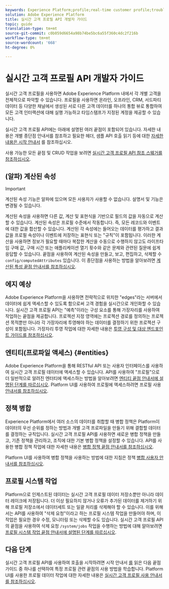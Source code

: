 ```yaml
---
keywords: Experience Platform;profile;real-time customer profile;troubleshooting;API
solution: Adobe Experience Platform
title: 실시간 고객 프로필 API 개발자 가이드
topic: guide
translation-type: tm+mt
source-git-commit: c0b059d6654a98b74be5bc6a55f360c4dc2f216b
workflow-type: tm+mt
source-wordcount: '668'
ht-degree: 0%

---
```



# 실시간 고객 프로필 API 개발자 가이드

실시간 고객 프로필을 사용하면 Adobe Experience Platform 내에서 각 개별 고객을 전체적으로 파악할 수 있습니다. 프로필을 사용하면 온라인, 오프라인, CRM, 서드파티 데이터 등 다양한 채널에서 생성된 서로 다른 고객 데이터를 하나의 통합 뷰로 통합하여 모든 고객 인터랙션에 대해 실행 가능하고 타임스탬프가 지정된 계정을 제공할 수 있습니다.

실시간 고객 프로필 API에는 아래에 설명된 여러 끝점이 포함되어 있습니다. 자세한 내용은 개별 종단점 안내서를 참조하고 필요한 헤더, 샘플 API 호출 읽기 등에 대한 [자세한 내용은 시작 안내서](getting-started.md) 를 참조하십시오.

사용 가능한 모든 끝점 및 CRUD 작업을 보려면 [실시간 고객 프로필 API 참조 스웨거를 참조하십시오](https://www.adobe.io/apis/experienceplatform/home/api-reference.html#!acpdr/swagger-specs/real-time-customer-profile.yaml).

## (알파) 계산된 속성

>[!IMPORTANT]
>
>
>계산된 속성 기능은 알파에 있으며 모든 사용자가 사용할 수 없습니다. 설명서 및 기능은 변경될 수 있습니다.

계산된 속성을 사용하면 다른 값, 계산 및 표현식을 기반으로 필드의 값을 자동으로 계산할 수 있습니다. 계산된 속성은 프로필 수준에서 작동합니다. 즉, 모든 레코드와 이벤트에 대한 값을 합산할 수 있습니다. 계산된 각 속성에는 들어오는 데이터를 평가하고 결과 값을 프로필 속성이나 이벤트에 저장하는 표현식 또는 &quot;규칙&quot;이 포함됩니다. 이러한 계산을 사용하면 정보가 필요할 때마다 복잡한 계산을 수동으로 수행하지 않고도 라이프타임 구매 값, 구매 시간 또는 애플리케이션 열기 횟수와 같은 문제와 관련된 질문에 쉽게 응답할 수 있습니다. 끝점을 사용하여 계산된 속성을 만들고, 보고, 편집하고, 삭제할 수 `config/computedAttributes` 있습니다. 이 종단점을 사용하는 방법을 알아보려면 [계산된 특성 끝점 안내서를 참조하십시오](computed-attributes.md).

## 에지 예상

Adobe Experience Platform을 사용하면 전략적으로 위치한 &quot;edges&quot;라는 서버에서 데이터에 쉽게 액세스할 수 있도록 함으로써 고객 경험을 실시간으로 개인화할 수 있습니다. 실시간 고객 프로필 API는 &quot;예측&quot;이라는 구성 요소를 통해 가장자리를 사용하여 작업하는 끝점을 제공합니다. 프로젝션 지정 영역에는 프로젝션 경로를 정의하는 프로젝션 목적뿐만 아니라 각 가장자리에 투영해야 하는 데이터를 결정하기 위한 프로젝션 구성이 포함됩니다. 가장자리 투영 작업에 대한 자세한 내용은 [투영 구성 및 대상 엔드포인트 가이드를 참조하십시오](edge-projections.md).

## 엔티티(프로파일 액세스) {#entities}

Adobe Experience Platform을 통해 RESTful API 또는 사용자 인터페이스를 사용하여 실시간 고객 프로필 데이터에 액세스할 수 있습니다. API를 사용하여 &quot;프로필&quot;으로 더 일반적으로 알려진 엔터티에 액세스하는 방법을 알아보려면 [엔티티 끝점 안내서에 설명된 단계를 따르십시오](entities.md). Platform UI를 사용하여 프로필에 액세스하려면 프로필 사용 [안내서를 참조하십시오](../ui/user-guide.md).

## 정책 병합

Experience Platform에서 여러 소스의 데이터를 취합할 때 병합 정책은 Platform이 데이터의 우선 순위를 정하는 방법과 개별 고객 프로파일을 만들기 위해 결합할 데이터를 결정하는 규칙입니다. 실시간 고객 프로필 API를 사용하면 새로운 병합 정책을 만들고, 기존 정책을 관리하고, 조직에 대한 기본 병합 정책을 설정할 수 있습니다. API를 사용한 병합 정책 작업에 대한 자세한 내용은 [병합 정책 끝점 안내서를 참조하십시오](merge-policies.md).

Platform UI를 사용하여 병합 정책을 사용하는 방법에 대한 지침은 정책 [병합 사용자 안내서를 참조하십시오](../ui/merge-policies.md).

## 프로필 시스템 작업

Platform으로 인제스트된 데이터는 실시간 고객 프로필 데이터 저장소뿐만 아니라 데이터 레이크에 저장됩니다. 더 이상 필요하지 않거나 오류가 추가된 데이터를 제거하기 위해 프로필 저장소에서 데이터세트 또는 일괄 처리를 삭제해야 할 수 있습니다. 이를 위해서는 API를 사용하여 &quot;삭제 요청&quot;이라고 하는 프로필 시스템 작업을 만들어야 하며, 이 작업은 필요한 경우 수정, 모니터링 또는 삭제할 수도 있습니다. 실시간 고객 프로필 API의 끝점을 사용하여 삭제 요청 `/system/jobs` 작업을 수행하는 방법에 대해 알아보려면 [프로필 시스템 작업 끝점 안내서에 설명된 단계를 따르십시오](profile-system-jobs.md).

## 다음 단계

실시간 고객 프로필 API를 사용하여 호출을 시작하려면 시작 안내서 [를](getting-started.md) 읽은 다음 끝점 가이드 중 하나를 선택하여 특정 프로필 관련 끝점의 사용 방법을 학습합니다. Platform UI를 사용한 프로필 데이터 작업에 대한 자세한 내용은 [실시간 고객 프로필 사용 안내서를 참조하십시오](../ui/user-guide.md).